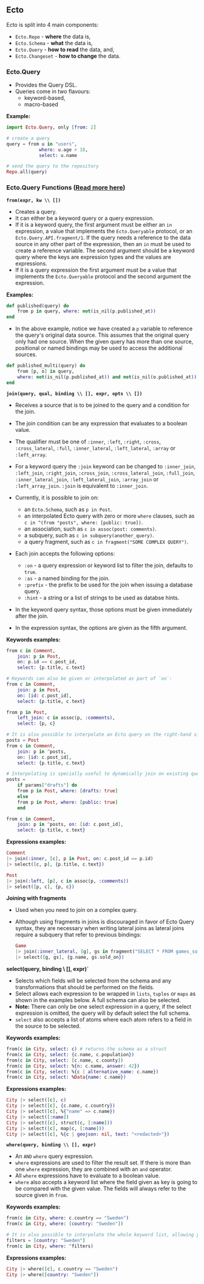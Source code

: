 ## Ecto

Ecto is split into 4 main components:

- `Ecto.Repo` - **where** the data is,
- `Ecto.Schema` - **what** the data is,
- `Ecto.Query` - **how to read** the data, and,
- `Ecto.Changeset` - **how to change** the data.

### Ecto.Query

- Provides the Query DSL.
- Queries come in two flavours:
  - keyword-based,
  - macro-based

**Example:**

```elixir
import Ecto.Query, only [from: 2]

# create a query
query = from u in "users",
            where: u.age > 18,
            select: u.name

# send the query to the repository
Repo.all(query)
```

### Ecto.Query Functions ([Read more here](https://hexdocs.pm/ecto/Ecto.Query.html#functions))

**`from(expr, kw \\ [])`**

- Creates a query.
- It can either be a keyword query or a query expression.
- If it is a keyword query, the first argument must be either an `in` expression, a value that implements the `Ecto.Queryable` protocol, or an `Ecto.Query.API.fragment/1`. If the query needs a reference to the data source in any other part of the expression, then an `in` must be used to create a reference variable. The second argument should be a keyword query where the keys are expression types and the values are expressions.
- If it is a query expression the first argument must be a value that implements the `Ecto.Queryable` protocol and the second argument the expression.

**Examples:**

```elixir
def published(query) do
    from p in query, where: not(is_nil(p.published_at))
end
```

- In the above example, notice we have created a `p` variable to reference the query's original data source. This assumes that the original query only had one source. When the given query has more than one source, positional or named bindings may be used to access the additional sources.

```elixir
def published_multi(query) do
    from [p, o] in query,
    where: not(is_nil(p.published_at)) and not(is_nil(o.published_at))
end
```

**`join(query, qual, binding \\ [], expr, opts \\ [])`**

- Receives a source that is to be joined to the query and a condition for the join.
- The join condition can be any expression that evaluates to a boolean value.
- The qualifier must be one of `:inner`, `:left`, `:right`, `:cross`, `:cross_lateral`, `:full`, `:inner_lateral`, `:left_lateral`, `:array` or `:left_array`.
- For a keyword query the `:join` keyword can be changed to `:inner_join`, `:left_join`, `:right_join`, `:cross_join`, `:cross_lateral_join`, `:full_join`, `:inner_lateral_join`, `:left_lateral_join`, `:array_join` or `:left_array_join`. `:join` is equivalent to `:inner_join`.
- Currently, it is possible to join on:

  - an `Ecto.Schema`, such as `p in Post`.
  - an interpolated Ecto query with zero or more `where` clauses, such as `c in ^(from "posts", where: [public: true])`.
  - an association, such as `c in assoc(post: comments)`.
  - a subquery, such as `c in subquery(another_query)`.
  - a query fragment, such as `c in fragment("SOME COMPLEX QUERY")`.

- Each join accepts the following options:

  - `:on` - a query expression or keyword list to filter the join, defaults to `true`.
  - `:as` - a named binding for the join.
  - `:prefix` - the prefix to be used for the join when issuing a database query.
  - `:hint` - a string or a list of strings to be used as databse hints.

- In the keyword query syntax, those options must be given immediately after the join.
- In the expression syntax, the options are given as the fifth argument.

**Keywords examples:**

```elixir
from c in Comment,
    join: p in Post,
    on: p.id == c.post_id,
    select: {p.title, c.text}

# Keywords can also be given or interpolated as part of `on`:
from c in Comment,
    join: p in Post,
    on: [id: c.post_id],
    select: {p.title, c.text}

from p in Post,
    left_join: c in assoc(p, :comments),
    select: {p, c}

# It is also possible to interpolate an Ecto query on the right-hand side of `in`:
posts = Post
from c in Comment,
    join: p in ^posts,
    on: [id: c.post_id],
    select: {p.title, c.text}

# Interpolating is specially useful to dynamically join on existing queries:
posts =
    if params["drafts"] do
    from p in Post, where: [drafts: true]
    else
    from p in Post, where: [public: true]
    end

from c in Comment,
    join: p in ^posts, on: [id: c.post_id],
    select: {p.title, c.text}
```

**Expressions examples:**

```elixir
Comment
|> join(:inner, [c], p in Post, on: c.post_id == p.id)
|> select([c, p], {p.title, c.text})

Post
|> join(:left, [p], c in assoc(p, :comments))
|> select([p, c], {p, c})
```

**Joining with fragments**

- Used when you need to join on a complex query.
- Although using fragments in joins is discouraged in favor of Ecto Query syntax, they are necessary when writing lateral joins as lateral joins require a subquery that refer to previous bindings:

  ```elixir
  Game
  |> join(:inner_lateral, [g], gs in fragment("SELECT * FROM games_sold AS gs WHERE gs.game_id = ? ORDER BY gs.sold_on LIMIT 2", g.id))
  |> select([g, gs], {g.name, gs.sold_on})
  ```

**select(query, binding \\ [], expr)`**

- Selects which fields will be selected from the schema and any transformations that should be performed on the fields.
- Select allows each expression to be wrapped in `lists`, `tuples` or `maps` as shown in the examples below. A full schema can also be selected.
- **Note:** There can only be one select expression in a query, if the select expression is omitted, the query will by default select the full schema.
- `select` also accepts a list of atoms where each atom refers to a field in the source to be selected.

**Keywords examples:**

```elixir
from(c in City, select: c) # returns the schema as a struct
from(c in City, select: {c.name, c.population})
from(c in City, select: [c.name, c.county])
from(c in City, select: %{n: c.name, answer: 42})
from(c in City, select: %{c | alternative_name: c.name})
from(c in City, select: %Data{name: c.name})
```

**Expressions examples:**

```elixir
City |> select([c], c)
City |> select([c], {c.name, c.country})
City |> select([c], %{"name" => c.name})
City |> select([:name])
City |> select([c], struct(c, [:name]))
City |> select([c], map(c, [:name]))
City |> select([c], %{c | geojson: nil, text: "<redacted>"})
```

**`where(query, binding \\ [], expr)`**

- An `AND` `where` query expression.
- `where` expressions are used to filter the result set. If there is more than one `where` expression, they are combined with an `and` operator.
- All `where` expressions have to evaluate to a boolean value.
- `where` also accepts a keyword list where the field given as key is going to be compared with the given value. The fields will always refer to the source given in `from`.

**Keywords examples:**

```elixir
from(c in City, where: c.country == "Sweden")
from(c in City, where: [country: "Sweden"])

# It is also possible to interpolate the whole keyword list, allowing you to dynamically filter the source:
filters = [country: "Sweden"]
from(c in City, where: ^filters)
```

**Expressions examples:**

```elixir
City |> where([c], c.country == "Sweden")
City |> where([country: "Sweden"])
```
